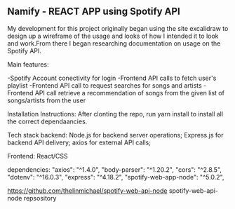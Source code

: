 ## Namify - REACT APP using Spotify API

My development for this project originally began using the site excalidraw to design up a wireframe of the usage and looks of how I intended it to look and work.From there I began researching documentation on usage on the Spotify API.

Main features:

-Spotify Account conectivity for login
-Frontend API calls to fetch user's playlist
-Frontend API call to request searches for songs and artists
-Frontend API call retrieve a recommendation of songs from the given list of songs/artists from the user

Installation Instructions: After clonting the repo, run yarn install to install all the correct dependaancies.

Tech stack backend:
Node.js for backend server operations;
Express.js for backend API delivery; 
axios for external API calls;

Frontend: 
React/CSS

dependencies: 
    "axios": "^1.4.0",
    "body-parser": "^1.20.2",
    "cors": "^2.8.5",
    "dotenv": "^16.0.3",
    "express": "^4.18.2",
    "spotify-web-app-node": "^5.0.2",
    
https://github.com/thelinmichael/spotify-web-api-node spotify-web-api-node repsository
